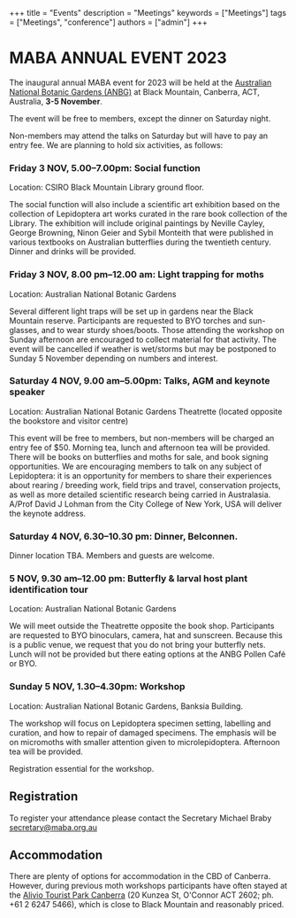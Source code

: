 +++
title = "Events"
description = "Meetings"
keywords = ["Meetings"]
tags = ["Meetings", "conference"]
authors = ["admin"]
+++

# MABA ANNUAL EVENT 2023

The inaugural annual MABA event for 2023 will be held at the [Australian National Botanic Gardens (ANBG)](https://parksaustralia.gov.au/botanic-gardens/) at Black Mountain, Canberra, ACT, Australia, **3-5 November**. 

The event will be free to members, except the dinner on Saturday night. 

Non-members may attend the talks on Saturday but will have to pay an entry fee. We are planning to hold six activities, as follows:

### Friday 3 NOV, 5.00–7.00pm: Social function
Location: CSIRO Black Mountain Library ground floor. 

The social function will also include a scientific art exhibition based on the collection of Lepidoptera art works curated in the rare book collection of the Library. The exhibition will include original paintings by Neville Cayley, George Browning, Ninon Geier and Sybil Monteith that were published in various textbooks on Australian butterflies during the twentieth century. Dinner and drinks will be provided. 

### Friday 3 NOV, 8.00 pm–12.00 am: Light trapping for moths 
Location: Australian National Botanic Gardens

Several different light traps will be set up in gardens near the Black Mountain reserve. Participants are requested to BYO torches and sun-glasses, and to wear sturdy shoes/boots. Those attending the workshop on Sunday afternoon are encouraged to collect material for that activity. The event will be cancelled if weather is wet/storms but may be postponed to Sunday 5 November depending on numbers and interest.

### Saturday 4 NOV, 9.00 am–5.00pm: Talks, AGM and keynote speaker
Location: Australian National Botanic Gardens Theatrette (located opposite the bookstore and visitor centre)

This event will be free to members, but non-members will be charged an entry fee of $50. Morning tea, lunch and afternoon tea will be provided. There will be books on butterflies and moths for sale, and book signing opportunities. We are encouraging members to talk on any subject of Lepidoptera: it is an opportunity for members to share their experiences about rearing / breeding work, field trips and travel, conservation projects, as well as more detailed scientific research being carried in Australasia. A/Prof David J Lohman from the City College of New York, USA will deliver the keynote address. 

### Saturday 4 NOV, 6.30–10.30 pm: Dinner, Belconnen. 
Dinner location TBA. Members and guests are welcome. 

### 5 NOV, 9.30 am–12.00 pm: Butterfly & larval host plant identification tour
Location: Australian National Botanic Gardens

We will meet outside the Theatrette opposite the book shop. Participants are requested to BYO binoculars, camera, hat and sunscreen. Because this is a public venue, we request that you do not bring your butterfly nets. Lunch will not be provided but there eating options at the ANBG Pollen Café or BYO. 

### Sunday 5 NOV, 1.30–4.30pm: Workshop
Location: Australian National Botanic Gardens, Banksia Building.

The workshop will focus on Lepidoptera specimen setting, labelling and curation, and how to repair of damaged specimens. The emphasis will be on micromoths with smaller attention given to microlepidoptera. Afternoon tea will be provided. 

Registration essential for the workshop. 

## Registration
To register your attendance please contact the Secretary Michael Braby secretary@maba.org.au 

## Accommodation
There are plenty of options for accommodation in the CBD of Canberra. However, during previous moth workshops participants have often stayed at the [Alivio Tourist Park Canberra](https://aliviogroup.com.au/") (20 Kunzea St, O'Connor ACT 2602; ph. +61 2 6247 5466), which is close to Black Mountain and reasonably priced.

